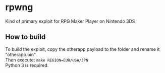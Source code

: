 # rpwng
Kind of primary exploit for RPG Maker Player on Nintendo 3DS

## How to build
To build the exploit, copy the otherapp payload to the folder and rename it "otherapp.bin".  
Then execute: `make REGION=EUR/USA/JPN`  
Python 3 is required.
